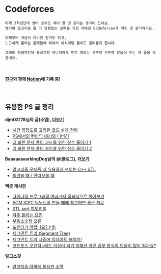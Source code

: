 # Codeforces

```
이제 3학년인데 영어 공부도 해야 할 것 같다는 생각이 드네요.
영어와 알고리즘 둘 다 형편없는 실력을 가진 저에겐 Codeforces가 딱인 것 같더라구요.

이제부터 가끔씩 디비전 참가도 하고,
느긋하게 풀어본 문제들에 대해서 해석이랑 풀이도 올려볼까 합니다.

그래도 전공자인데 블루까진 아니더라도 민트 정도는 사부작 사부작 만들어 두는 게 좋을 것 같네요.
```

<br>

#### [친구](https://github.com/Woobeen906)와 함께 [Notion](https://www.notion.so/Codeforces-154a0c8308f942efa6f631fe733e3db7)에 기록 중!

<br>

## 유용한 PS 글 정리

**djm03178님의 글(소멤), [더보기](http://www.secmem.org/authors/djm03178/)**
- [시간 복잡도를 고려한 코드 설계 전략](http://www.secmem.org/blog/2021/01/22/time-complexity/)
- [PS에서의 런타임 에러와 디버깅](http://www.secmem.org/blog/2020/09/19/rte/)
- [더 빠른 문제 풀이 코드를 위한 상수 줄이기 1](http://www.secmem.org/blog/2019/10/17/Constant/)
- [더 빠른 문제 풀이 코드를 위한 상수 줄이기 2](http://www.secmem.org/blog/2019/11/13/Constant-2/)

**BaaaaaaaarkingDog님의 글(블로그), [더보기](https://blog.encrypted.gg/)**
- [알고리즘 문제풀 때 유용하게 쓰이는 C++ STL](https://blog.encrypted.gg/501?category=730176)
- [틀렸을 때 / 안떠오를 때](https://blog.encrypted.gg/540?category=730176)

**백준 게시판**
- [다이나믹 프로그래밍 여러가지 점화식으로 풀어보기](https://www.acmicpc.net/blog/view/31)
- [ACM ICPC 팀노트를 만들 때에 참고하면 좋은 자료](https://www.acmicpc.net/board/view/21870)
- [STL sort 튜토리얼](https://www.acmicpc.net/blog/view/22)
- [자주 틀리는 요인](https://www.acmicpc.net/blog/view/70)
- [부동소숫점 오류](https://www.acmicpc.net/blog/view/37)
- [포인터가 어렵나요? (네)](https://www.acmicpc.net/blog/view/32)
- [세그먼트 트리 (Segment Tree)](https://www.acmicpc.net/blog/view/9)
- [세그먼트 트리 나중에 업데이트 해야지!](https://www.acmicpc.net/blog/view/26)
- [코드포스 오렌지~레드 이상이 되기 위해선 어떤 공부 방식이 도움이 많이 될까요?](https://www.acmicpc.net/board/view/19849)

**알고스팟**
- [알고리즘 대회에 필요한 수학](https://algospot.com/wiki/read/%EC%95%8C%EA%B3%A0%EB%A6%AC%EC%A6%98_%EB%8C%80%ED%9A%8C%EC%97%90_%ED%95%84%EC%9A%94%ED%95%9C_%EC%88%98%ED%95%99)